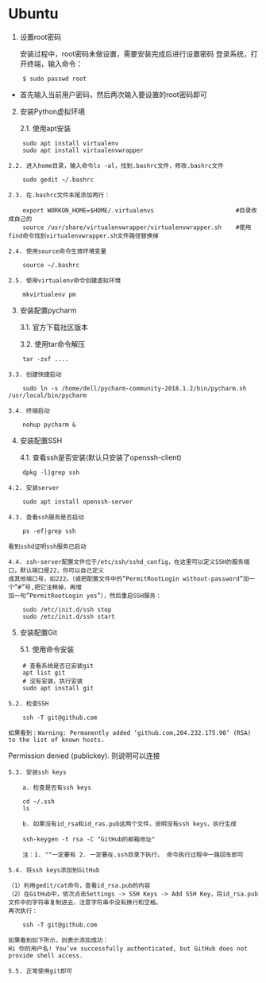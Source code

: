 # Ubuntu

1. 设置root密码

	安装过程中，root密码未做设置，需要安装完成后进行设置密码
	登录系统，打开终端，输入命令：	
```
	$ sudo passwd root
```	
- 首先输入当前用户密码，然后两次输入要设置的root密码即可

2. 安装Python虚拟环境

	2.1. 使用apt安装
	
```
	sudo apt install virtualenv
	sudo apt install virtualenvwrapper
```
	
	2.2. 进入home目录，输入命令ls -al，找到.bashrc文件，修改.bashrc文件
	
```
	sudo gedit ~/.bashrc
```
	
	2.3. 在.bashrc文件末尾添加两行：
	
```
	export WORKON_HOME=$HOME/.virtualenvs  						#目录改成自己的
	source /usr/share/virtualenvwrapper/virtualenvwrapper.sh	#使用find命令找到virtualenvwrapper.sh文件路径替换掉
```

	2.4. 使用source命令生效环境变量
	
```
	source ~/.bashrc
```	

	2.5. 使用virtualenv命令创建虚拟环境
	
```
	mkvirtualenv pm
```

3. 安装配置pycharm

	3.1. 官方下载社区版本
	
	3.2. 使用tar命令解压
	
```
	tar -zxf ....
```

	3.3. 创建快捷启动
	
```
	sudo ln -s /home/dell/pycharm-community-2018.1.2/bin/pycharm.sh /usr/local/bin/pycharm
```

	3.4. 终端启动
	
```
	nohup pycharm &
```

4. 安装配置SSH

	4.1. 查看ssh是否安装(默认只安装了openssh-client)
	
```
	dpkg -l|grep ssh
```
	
	4.2. 安装server
	
```
	sudo apt install openssh-server
```

	4.3. 查看ssh服务是否启动
	
```
	ps -ef|grep ssh
```
	看到sshd证明ssh服务已启动
	
	4.4. ssh-server配置文件位于/etc/ssh/sshd_config，在这里可以定义SSH的服务端口，默认端口是22，你可以自己定义
	成其他端口号，如222。（或把配置文件中的”PermitRootLogin without-password”加一个”#”号,把它注释掉，再增
	加一句”PermitRootLogin yes”），然后重启SSH服务：
```
	sudo /etc/init.d/ssh stop
	sudo /etc/init.d/ssh start
```

5. 安装配置Git

	5.1. 使用命令安装
	
```
	# 查看系统是否已安装git
	apt list git
	# 没有安装，执行安装
	sudo apt install git
```

	5.2. 检查SSH	
	
```
	ssh -T git@github.com
```

	如果看到：Warning: Permanently added ‘github.com,204.232.175.90’ (RSA) to the list of known hosts.
Permission denied (publickey). 则说明可以连接

	5.3. 安装ssh keys	
	
		a. 检查是否有ssh keys		
		
```
	cd ~/.ssh
	ls
```

		b. 如果没有id_rsa和id_ras.pub这两个文件，说明没有ssh keys，执行生成
		
```
	ssh-keygen -t rsa -C "GitHub的邮箱地址"
```

		注：1. ""一定要有 2. 一定要在.ssh目录下执行， 命令执行过程中一路回车即可
	
	5.4. 将ssh keys添加到GitHub
	
	（1）利用gedit/cat命令，查看id_rsa.pub的内容
	（2）在GitHub中，依次点击Settings -> SSH Keys -> Add SSH Key，将id_rsa.pub文件中的字符串复制进去，注意字符串中没有换行和空格。
	再次执行：
```
	ssh -T git@github.com
```
	如果看到如下所示，则表示添加成功：
	Hi 你的用户名! You’ve successfully authenticated, but GitHub does not provide shell access.
	
	5.5. 正常使用git即可